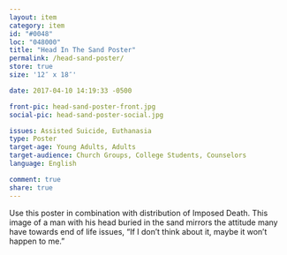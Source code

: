 ```yaml
---
layout: item
category: item
id: "#0048"
loc: "048000"
title: "Head In The Sand Poster"
permalink: /head-sand-poster/
store: true
size: '12″ x 18″'

date: 2017-04-10 14:19:33 -0500

front-pic: head-sand-poster-front.jpg
social-pic: head-sand-poster-social.jpg

issues: Assisted Suicide, Euthanasia
type: Poster
target-age: Young Adults, Adults
target-audience: Church Groups, College Students, Counselors
language: English

comment: true
share: true
---
```

Use this poster in combination with distribution of Imposed Death. This image of a man with his head buried in the sand mirrors the attitude many have towards end of life issues, “If I don’t think about it, maybe it won’t happen to me.”
